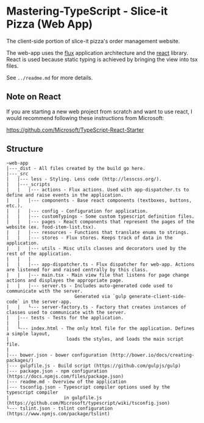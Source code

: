 ﻿# Mastering-TypeScript - Slice-it Pizza (Web App)

The client-side portion of slice-it pizza's order management website.

The web-app uses the [flux](https://facebook.github.io/flux/) application architecture and the [react](https://facebook.github.io/react/) library.
React is used because static typing is achieved by bringing the view into tsx files.

See `../readme.md` for more details.

## Note on React

If you are starting a new web project from scratch and want to use react, I would recommend following these instructions from Microsoft:

https://github.com/Microsoft/TypeScript-React-Starter

## Structure

```
~web-app
|---_dist - All files created by the build go here.
|---_src
|   |--- less - Styling. Less code (http://lesscss.org/).
|   |---_scripts
|   |   |--- actions - Flux actions. Used with app-dispatcher.ts to define and raise events in the application.
|   |   |--- components - Base react components (textboxes, buttons, etc.).
|   |   |--- config - Configuration for application.
|   |   |--- customTypings - Some custom typescript definition files.
|   |   |--- pages - React components that represent the pages of the website (ex. food-item-list.tsx).
|   |   |--- resources - Functions that translate enums to strings.
|   |   |--- stores - Flux stores. Keeps track of data in the application.
|   |   |--- utils - Misc utils classes and decorators used by the rest of the application.
|   |   |
|   |   |--- app-dispatcher.ts - Flux dispatcher for web-app. Actions are listened for and raised centrally by this class.
|   |   |--- main.tsx - Main view file that listens for page change actions and displayes the appropriate page.
|   |   |--- server.ts - Includes auto-generated code used to communicate with the server.
                         Generated via `gulp generate-client-side-code` in the server-app.
|   |   └--- server-factory.ts - Factory that creates instances of classes used to communicate with the server.
|   |--- tests - Tests for the application.
|   |
|   └--- index.html - The only html file for the application. Defines a simple layout,
|                     loads the styles, and loads the main script file.
|
|--- bower.json - bower configuration (http://bower.io/docs/creating-packages/)
|--- gulpfile.js - Build script (https://github.com/gulpjs/gulp)
|--- package.json - npm configuration (https://docs.npmjs.com/files/package.json)
|--- readme.md - Overview of the application
|--- tsconfig.json - Typescript compiler options used by the typescript compiler
|                    in gulpfile.js (https://github.com/Microsoft/typescript/wiki/tsconfig.json)
└--- tslint.json - tslint configuration (https://www.npmjs.com/package/tslint)
```
